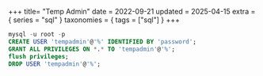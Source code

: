 +++
title= "Temp Admin"
date = 2022-09-21
updated = 2025-04-15
extra = { series = "sql" }
taxonomies = { tags = ["sql"] }
+++

```sql
mysql -u root -p
CREATE USER 'tempadmin'@'%' IDENTIFIED BY 'password';
GRANT ALL PRIVILEGES ON *.* TO 'tempadmin'@'%';
flush privileges;
DROP USER 'tempadmin'@'%';
```

